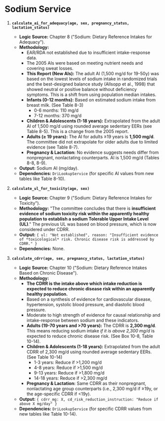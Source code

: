 # Sodium Service
1.  **`calculate_ai_for_adequacy(age, sex, pregnancy_status, lactation_status)`**
    *   **Logic Source:** Chapter 8 ("Sodium: Dietary Reference Intakes for Adequacy").
    *   **Methodology:**
        *   EAR/RDA not established due to insufficient intake-response data.
        *   The 2005 AIs were based on meeting nutrient needs and covering sweat losses.
        *   **This Report (New AIs):** The adult AI (1,500 mg/d for 19-50y) was based on the lowest levels of sodium intake in randomized trials and the best-designed balance study (Allsopp et al., 1998) that showed neutral or positive balance without deficiency symptoms. This is a shift from using population median intakes.
        *   **Infants (0-12 months):** Based on estimated sodium intake from breast milk. (See Table 8-3)
            *   0-6 months: 110 mg/d
            *   7-12 months: 370 mg/d
        *   **Children & Adolescents (1-18 years):** Extrapolated from the adult AI of 1,500 mg/d using rounded average sedentary EERs (see Table 8-5). This is a change from the 2005 report.
        *   **Adults (≥ 19 years):** The AI for adults ≥19 years is **1,500 mg/d**. The committee did not extrapolate for older adults due to limited evidence (see Table 8-7).
        *   **Pregnancy & Lactation:** No evidence suggests needs differ from nonpregnant, nonlactating counterparts. AI is 1,500 mg/d (Tables 8-8, 8-9).
    *   **Output:** Sodium AI (mg/day).
    *   **Dependencies:** `DriLookupService` (for specific AI values from new tables like Table 8-10).

2.  **`calculate_ul_for_toxicity(age, sex)`**
    *   **Logic Source:** Chapter 9 ("Sodium: Dietary Reference Intakes for Toxicity").
    *   **Methodology:** "The committee concludes that there is **insufficient evidence of sodium toxicity risk within the apparently healthy population to establish a sodium Tolerable Upper Intake Level (UL)**." The previous UL was based on blood pressure, which is now considered under CDRR.
    *   **Output:** `{ ul: "Not established", reason: "Insufficient evidence of *toxicological* risk. Chronic disease risk is addressed by CDRR." }`
    *   **Dependencies:** None.

3.  **`calculate_cdrr(age, sex, pregnancy_status, lactation_status)`**
    *   **Logic Source:** Chapter 10 ("Sodium: Dietary Reference Intakes Based on Chronic Disease").
    *   **Methodology:**
        *   **The CDRR is the intake above which intake reduction is expected to reduce chronic disease risk within an apparently healthy population.**
        *   Based on a synthesis of evidence for cardiovascular disease, hypertension, systolic blood pressure, and diastolic blood pressure.
        *   Moderate to high strength of evidence for causal relationship and intake-response between sodium and these indicators.
        *   **Adults (19-70 years and >70 years):** The CDRR is **2,300 mg/d**. This means reducing sodium intake *if it is above 2,300 mg/d* is expected to reduce chronic disease risk. (See Box 10-8, Table 10-14).
        *   **Children & Adolescents (1-18 years):** Extrapolated from the adult CDRR of 2,300 mg/d using rounded average sedentary EERs. (See Table 10-14)
            *   1-3 years: Reduce if >1,200 mg/d
            *   4-8 years: Reduce if >1,500 mg/d
            *   9-13 years: Reduce if >1,800 mg/d
            *   14-18 years: Reduce if >2,300 mg/d
        *   **Pregnancy & Lactation:** Same CDRR as their nonpregnant, nonlactating age group counterparts (i.e., 2,300 mg/d if ≥19y, or the age-specific CDRR if <19y).
    *   **Output:** `{ cdrr_mg: X, cd_risk_reduction_instruction: "Reduce if above X mg/day" }`
    *   **Dependencies:** `DriLookupService` (for specific CDRR values from new tables like Table 10-14).